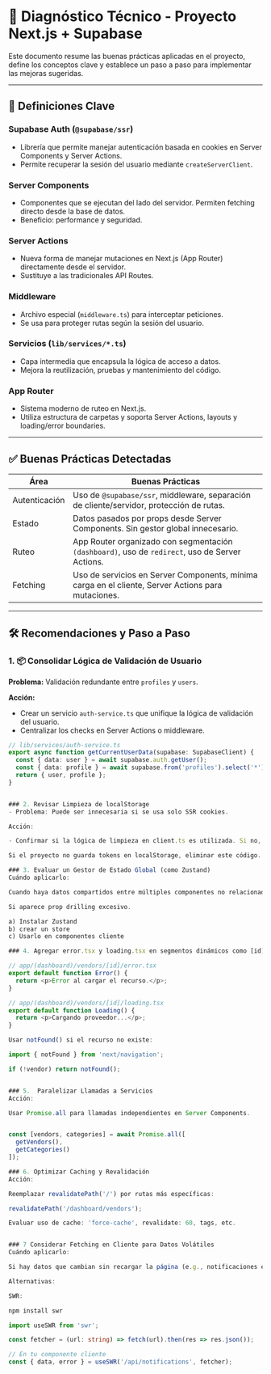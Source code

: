 # 🧪 Diagnóstico Técnico - Proyecto Next.js + Supabase

Este documento resume las buenas prácticas aplicadas en el proyecto, define los conceptos clave y establece un paso a paso para implementar las mejoras sugeridas.

---

## 🔧 Definiciones Clave

### Supabase Auth (`@supabase/ssr`)
- Librería que permite manejar autenticación basada en cookies en Server Components y Server Actions.
- Permite recuperar la sesión del usuario mediante `createServerClient`.

### Server Components
- Componentes que se ejecutan del lado del servidor. Permiten fetching directo desde la base de datos.
- Beneficio: performance y seguridad.

### Server Actions
- Nueva forma de manejar mutaciones en Next.js (App Router) directamente desde el servidor.
- Sustituye a las tradicionales API Routes.

### Middleware
- Archivo especial (`middleware.ts`) para interceptar peticiones.
- Se usa para proteger rutas según la sesión del usuario.

### Servicios (`lib/services/*.ts`)
- Capa intermedia que encapsula la lógica de acceso a datos.
- Mejora la reutilización, pruebas y mantenimiento del código.

### App Router
- Sistema moderno de ruteo en Next.js.
- Utiliza estructura de carpetas y soporta Server Actions, layouts y loading/error boundaries.

---

## ✅ Buenas Prácticas Detectadas

| Área | Buenas Prácticas |
|------|------------------|
| Autenticación | Uso de `@supabase/ssr`, middleware, separación de cliente/servidor, protección de rutas. |
| Estado | Datos pasados por props desde Server Components. Sin gestor global innecesario. |
| Ruteo | App Router organizado con segmentación `(dashboard)`, uso de `redirect`, uso de Server Actions. |
| Fetching | Uso de servicios en Server Components, mínima carga en el cliente, Server Actions para mutaciones. |

---

## 🛠️ Recomendaciones y Paso a Paso

### 1. 📦 Consolidar Lógica de Validación de Usuario

**Problema:** Validación redundante entre `profiles` y `users`.

**Acción:**
- Crear un servicio `auth-service.ts` que unifique la lógica de validación del usuario.
- Centralizar los checks en Server Actions o middleware.

```ts
// lib/services/auth-service.ts
export async function getCurrentUserData(supabase: SupabaseClient) {
  const { data: user } = await supabase.auth.getUser();
  const { data: profile } = await supabase.from('profiles').select('*').eq('id', user.id).single();
  return { user, profile };
}


### 2. Revisar Limpieza de localStorage
- Problema: Puede ser innecesaria si se usa solo SSR cookies.

Acción:

- Confirmar si la lógica de limpieza en client.ts es utilizada. Si no, eliminarla.

Si el proyecto no guarda tokens en localStorage, eliminar este código.

### 3. Evaluar un Gestor de Estado Global (como Zustand)
Cuándo aplicarlo:

Cuando haya datos compartidos entre múltiples componentes no relacionados.

Si aparece prop drilling excesivo.

a) Instalar Zustand
b) crear un store
c) Usarlo en componentes cliente

### 4. Agregar error.tsx y loading.tsx en segmentos dinámicos como [id].

// app/(dashboard)/vendors/[id]/error.tsx
export default function Error() {
  return <p>Error al cargar el recurso.</p>;
}

// app/(dashboard)/vendors/[id]/loading.tsx
export default function Loading() {
  return <p>Cargando proveedor...</p>;
}

Usar notFound() si el recurso no existe:

import { notFound } from 'next/navigation';

if (!vendor) return notFound();


### 5.  Paralelizar Llamadas a Servicios
Acción:

Usar Promise.all para llamadas independientes en Server Components.


const [vendors, categories] = await Promise.all([
  getVendors(),
  getCategories()
]);

### 6. Optimizar Caching y Revalidación
Acción:

Reemplazar revalidatePath('/') por rutas más específicas:

revalidatePath('/dashboard/vendors');

Evaluar uso de cache: 'force-cache', revalidate: 60, tags, etc.


### 7 Considerar Fetching en Cliente para Datos Volátiles
Cuándo aplicarlo:

Si hay datos que cambian sin recargar la página (e.g., notificaciones en tiempo real).

Alternativas:

SWR:

npm install swr

import useSWR from 'swr';

const fetcher = (url: string) => fetch(url).then(res => res.json());

// En tu componente cliente
const { data, error } = useSWR('/api/notifications', fetcher);